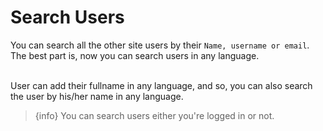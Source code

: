 # Search Users

You can search all the other site users by their `Name, username or email`. The best part is, now you can search users in any language.

<br>
User can add their fullname in any language, and so, you can also search the user by his/her name in any language.
 

> {info} You can search users either you're logged in or not.